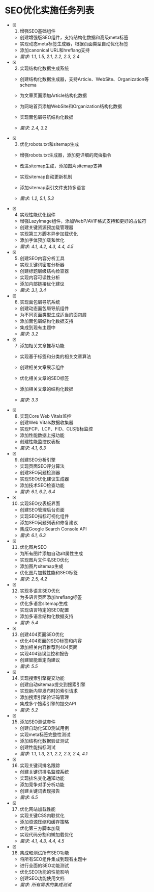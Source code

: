 # SEO优化实施任务列表

- [x] 1. 增强SEO基础组件



  - 创建增强版SEO组件，支持结构化数据和高级meta标签
  - 实现动态meta标签生成器，根据页面类型自动优化标签
  - 添加canonical URL和hreflang支持
  - _需求: 1.1, 1.5, 2.1, 2.2, 2.3, 2.4_



- [x] 2. 实现结构化数据生成系统




  - 创建结构化数据生成器，支持Article、WebSite、Organization等schema
  - 为文章页面添加Article结构化数据
  - 为网站首页添加WebSite和Organization结构化数据





  - 实现面包屑导航结构化数据
  - _需求: 2.4, 3.2_



- [x] 3. 优化robots.txt和sitemap生成
  - 增强robots.txt生成器，添加更详细的爬虫指令
  - 改进sitemap生成，添加图片sitemap支持
  - 实现sitemap自动更新机制


  - 添加sitemap索引文件支持多语言
  - _需求: 1.2, 5.1, 5.3_














- [x] 4. 实现性能优化组件
  - 增强LazyImage组件，添加WebP/AVIF格式支持和更好的占位符
  - 创建关键资源预加载管理器
  - 实现第三方脚本异步加载优化
  - 添加字体预加载和优化
  - _需求: 4.1, 4.2, 4.3, 4.4, 4.5_

- [x] 5. 创建SEO内容分析工具
  - 实现关键词密度分析器
  - 创建标题层级结构检查器
  - 实现内容可读性分析
  - 添加内部链接优化建议
  - _需求: 3.1, 3.4_

- [x] 6. 实现面包屑导航系统

  - 创建动态面包屑导航组件
  - 为不同页面类型生成适当的面包屑
  - 添加面包屑结构化数据支持
  - 集成到现有主题中
  - _需求: 3.2_

- [x] 7. 添加相关文章推荐功能
  - 实现基于标签和分类的相关文章算法
  - 创建相关文章展示组件




  - 优化相关文章的SEO标签
  - 添加相关文章的结构化数据
  - _需求: 3.3_

- [x] 8. 实现Core Web Vitals监控
  - 创建Web Vitals数据收集器
  - 实现FCP、LCP、FID、CLS指标监控
  - 添加性能数据上报功能
  - 创建性能监控仪表板
  - _需求: 4.1, 6.3_

- [x] 9. 创建SEO分析引擎
  - 实现页面SEO评分算法
  - 创建SEO问题检测器
  - 实现SEO优化建议生成器
  - 添加技术SEO检查功能
  - _需求: 6.1, 6.2, 6.4_

- [x] 10. 实现SEO仪表板界面
  - 创建SEO管理后台页面
  - 实现SEO指标可视化组件
  - 添加SEO问题列表和修复建议
  - 集成Google Search Console API
  - _需求: 6.1, 6.3_

- [x] 11. 优化图片SEO
  - 为所有图片添加自动alt属性生成
  - 实现图片文件名SEO优化
  - 添加图片sitemap生成
  - 优化图片加载性能和SEO标签
  - _需求: 2.5, 4.2_

- [x] 12. 实现多语言SEO优化
  - 为多语言页面添加hreflang标签
  - 优化多语言sitemap生成
  - 实现语言特定的SEO配置
  - 添加多语言结构化数据支持
  - _需求: 5.4_

- [x] 13. 创建404页面SEO优化
  - 优化404页面的SEO标签和内容
  - 添加相关内容推荐到404页面
  - 实现404错误监控和报告
  - 创建智能重定向建议
  - _需求: 5.5_

- [x] 14. 实现搜索引擎提交功能
  - 创建自动sitemap提交到搜索引擎
  - 实现新内容发布时的索引请求
  - 添加搜索引擎验证码管理
  - 集成多个搜索引擎的提交API
  - _需求: 5.2_

- [x] 15. 添加SEO测试套件
  - 创建自动化SEO测试用例
  - 实现meta标签完整性测试
  - 添加结构化数据验证测试
  - 创建性能指标测试
  - _需求: 1.1, 1.3, 2.1, 2.2, 2.3, 2.4, 4.1_

- [x] 16. 实现关键词排名跟踪
  - 创建关键词排名监控系统
  - 实现排名变化通知功能
  - 添加竞争对手分析功能
  - 创建关键词表现报告
  - _需求: 6.5_

- [x] 17. 优化网站加载性能
  - 实现关键CSS内联优化
  - 添加资源压缩和缓存策略
  - 优化第三方脚本加载
  - 实现代码分割和懒加载优化
  - _需求: 4.1, 4.3, 4.4, 4.5_

- [x] 18. 集成和测试所有SEO功能
  - 将所有SEO组件集成到现有主题中
  - 进行全面的SEO功能测试
  - 优化SEO功能的性能影响
  - 创建SEO功能使用文档
  - _需求: 所有需求的集成测试_